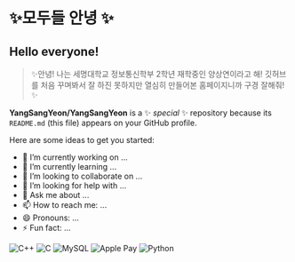 # ✨모두들 안녕 ✨

## Hello everyone!

> ✨안녕! 나는 세명대학교 정보통신학부 2학년 재학중인 양상연이라고 해!
> 깃허브를 처음 꾸며봐서 잘 하진 못하지만 열심히 만들어본 홈페이지니까 구경 잘해줘!✨


**YangSangYeon/YangSangYeon** is a ✨ _special_ ✨ repository because its `README.md` (this file) appears on your GitHub profile.

Here are some ideas to get you started:

- 🔭 I’m currently working on ...
- 🌱 I’m currently learning ...
- 👯 I’m looking to collaborate on ...
- 🤔 I’m looking for help with ...
- 💬 Ask me about ...
- 📫 How to reach me: ...
- 😄 Pronouns: ...
- ⚡ Fun fact: ...

![C++](https://img.shields.io/badge/c++-%2300599C.svg?style=for-the-badge&logo=c%2B%2B&logoColor=white)
![C](https://img.shields.io/badge/c-%2300599C.svg?style=for-the-badge&logo=c&logoColor=white)
![MySQL](https://img.shields.io/badge/mysql-%2300f.svg?style=for-the-badge&logo=mysql&logoColor=white)
![Apple Pay](https://img.shields.io/badge/ApplePay-000000.svg?style=for-the-badge&logo=Apple-Pay&logoColor=white)
![Python](https://img.shields.io/badge/python-3670A0?style=for-the-badge&logo=python&logoColor=ffdd54)
